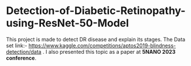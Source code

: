 # Detection-of-Diabetic-Retinopathy-using-ResNet-50-Model
This project is made to detect DR disease and explain its stages.
The Data set link:- https://www.kaggle.com/competitions/aptos2019-blindness-detection/data .
I also presented this topic as a paper at **5NANO 2023 conference**.
